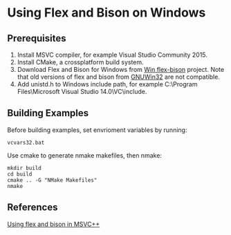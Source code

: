 # Using Flex and Bison on Windows

## Prerequisites
1. Install MSVC compiler, for example Visual Studio Community 2015.
2. Install CMake, a crossplatform build system.
3. Download Flex and Bison for Windows from [Win flex-bison](http://sourceforge.net/projects/winflexbison/) project. Note that old versions of flex and bison from [GNUWin32](http://sourceforge.net/projects/gnuwin32/) are not compatible.
4. Add unistd.h to Windows include path, for example C:\Program Files\Microsoft Visual Studio 14.0\VC\include.

## Building Examples
Before building examples, set envrioment variables by running:
```
vcvars32.bat
```

Use cmake to generate nmake makefiles, then nmake:
```
mkdir build
cd build
cmake .. -G "NMake Makefiles"
nmake
```

## References
[Using flex and bison in MSVC++](http://www.di-mgt.com.au/flex_and_bison_in_msvc.html)

